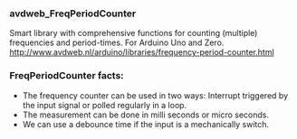 ### avdweb_FreqPeriodCounter
Smart library with comprehensive functions for counting (multiple) frequencies and period-times. For Arduino Uno and Zero.
http://www.avdweb.nl/arduino/libraries/frequency-period-counter.html

### FreqPeriodCounter facts:
- The frequency counter can be used in two ways: Interrupt triggered by the input signal or polled regularly in a loop.
- The measurement can be done in milli seconds or micro seconds. 
- We can use a debounce time if the input is a mechanically switch.
